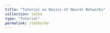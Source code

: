 ```yaml
---
title: "Tutorial on Basics of Neural Networks"
collection: talks
type: "Tutorial"
permalink: /talks/nn
---
```

